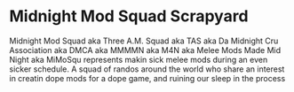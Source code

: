 # Midnight Mod Squad Scrapyard

Midnight Mod Squad aka Three A.M. Squad aka TAS aka Da Midnight Cru Association aka DMCA aka MMMMN aka M4N aka Melee Mods Made Mid Night aka MiMoSqu represents makin sick melee mods during an even sicker schedule. A squad of randos around the world who share an interest in creatin dope mods for a dope game, and ruining our sleep in the process
